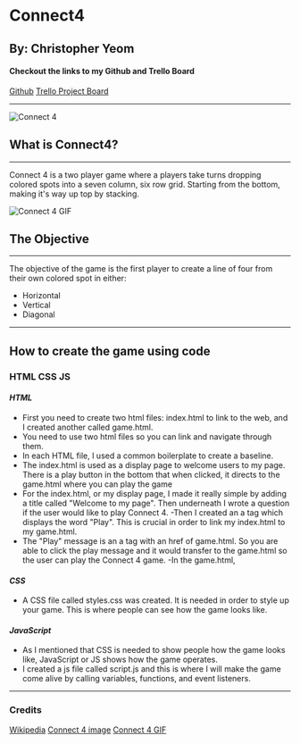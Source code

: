 # Connect4

## By: Christopher Yeom

#### Checkout the links to my Github and Trello Board

[Github](https://github.com/Cyeom97/ConnectFour_Game)
[Trello Project Board](https://trello.com/invite/b/s9xkhMOw/f2959833df3fe380ad04f3c84578a531/christopher-yeom-connect4)

---

![Connect 4](https://encrypted-tbn0.gstatic.com/images?q=tbn:ANd9GcTGaiAwhEY1OPOR-4azXRQVLdszBRXpr10BCw&usqp=CAU)

## **What is Connect4?**

---

Connect 4 is a two player game where a players take turns dropping colored spots into a seven column, six row grid. Starting from the bottom, making it's way up top by stacking.

![Connect 4 GIF](https://user-images.githubusercontent.com/39765499/56462040-26ef7080-63b4-11e9-8f5a-7f0b4dec216d.gif)

## **The Objective**

---

The objective of the game is the first player to create a line of four from their own colored spot in either:

- Horizontal
- Vertical
- Diagonal

---

## **How to create the game using code**

### HTML CSS JS

#### _HTML_

- First you need to create two html files: index.html to link to the web, and I created another called game.html.
- You need to use two html files so you can link and navigate through them.
- In each HTML file, I used a common boilerplate to create a baseline.
- The index.html is used as a display page to welcome users to my page. There is a play button in the bottom that when clicked, it directs to the game.html where you can play the game
- For the index.html, or my display page, I made it really simple by adding a title called "Welcome to my page". Then underneath I wrote a question if the user would like to play Connect 4.
  -Then I created an a tag which displays the word "Play". This is crucial in order to link my index.html to my game.html.
- The "Play" message is an a tag with an href of game.html. So you are able to click the play message and it would transfer to the game.html so the user can play the Connect 4 game.
  -In the game.html,

#### _CSS_

- A CSS file called styles.css was created. It is needed in order to style up your game. This is where people can see how the game looks like.

#### _JavaScript_

- As I mentioned that CSS is needed to show people how the game looks like, JavaScript or JS shows how the game operates.
- I created a js file called script.js and this is where I will make the game come alive by calling variables, functions, and event listeners.

---

### Credits

[Wikipedia](https://en.wikipedia.org/wiki/Connect_Four)
[Connect 4 image](https://encrypted-tbn0.gstatic.com/images?q=tbn:ANd9GcTGaiAwhEY1OPOR-4azXRQVLdszBRXpr10BCw&usqp=CAU)
[Connect 4 GIF](https://user-images.githubusercontent.com/39765499/56462040-26ef7080-63b4-11e9-8f5a-7f0b4dec216d.gif)
